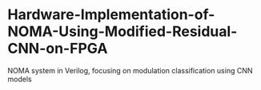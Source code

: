 # Hardware-Implementation-of-NOMA-Using-Modified-Residual-CNN-on-FPGA
NOMA system in Verilog, focusing on modulation classification using CNN models
